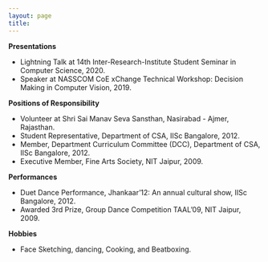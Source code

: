 ```yaml
---
layout: page
title: 
---
```


**Presentations**

- Lightning Talk at 14th Inter-Research-Institute Student Seminar in Computer Science, 2020.
- Speaker at NASSCOM CoE xChange Technical Workshop: Decision Making in Computer Vision, 2019.


**Positions of Responsibility**

- Volunteer at Shri Sai Manav Seva Sansthan, Nasirabad - Ajmer, Rajasthan.
- Student Representative, Department of CSA, IISc Bangalore, 2012.
- Member, Department Curriculum Committee (DCC), Department of CSA, IISc Bangalore, 2012.
- Executive Member, Fine Arts Society, NIT Jaipur, 2009.


**Performances**
- Duet Dance Performance, Jhankaar’12: An annual cultural show, IISc Bangalore, 2012.
- Awarded 3rd Prize, Group Dance Competition TAAL’09, NIT Jaipur, 2009.


**Hobbies**
- Face Sketching, dancing, Cooking, and Beatboxing.
